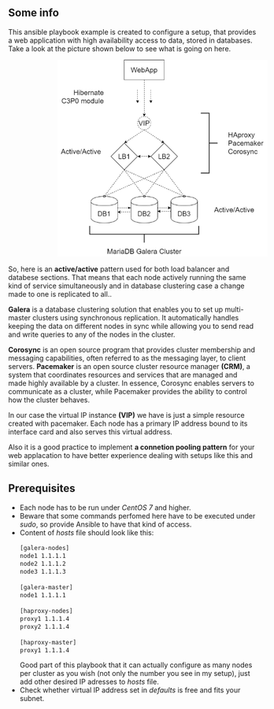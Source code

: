 ## Some info

This ansible playbook example is created to configure a setup, that provides a web application with high availability access to data, stored in databases. Take a look at the picture shown below to see what is going on here.

<img src="docs-img/diagram.png" height="400" hspace="100">

So, here is an **active/active** pattern used for both load balancer and databese sections. That means that each node actively running the same kind of service simultaneously and in database clustering case a change made to one is replicated to all..

**Galera** is a database clustering solution that enables you to set up multi-master clusters using synchronous replication. It automatically handles keeping the data on different nodes in sync while allowing you to send read and write queries to any of the nodes in the cluster.

**Corosync** is an open source program that provides cluster membership and messaging capabilities, often referred to as the messaging layer, to client servers. **Pacemaker** is an open source cluster resource manager **(CRM)**, a system that coordinates resources and services that are managed and made highly available by a cluster. In essence, Corosync enables servers to communicate as a cluster, while Pacemaker provides the ability to control how the cluster behaves.

In our case the virtual IP instance **(VIP)** we have is just a simple resource created with pacemaker. Each node has a primary IP address bound to its interface card and also serves this virtual address.

Also it is a good practice to implement **a connetion pooling pattern** for your web applacation to have better experience dealing with setups like this and similar ones.

## Prerequisites
- Each node has to be run under *CentOS 7* and higher.
- Beware that some commands perfomed here have to be executed under *sudo*, so provide Ansible to have that kind of access.
- Content of *hosts* file should look like this:  
  ```
  [galera-nodes]
  node1 1.1.1.1
  node2 1.1.1.2
  node3 1.1.1.3
  
  [galera-master]
  node1 1.1.1.1
  
  [haproxy-nodes]
  proxy1 1.1.1.4
  proxy2 1.1.1.4

  [haproxy-master]
  proxy1 1.1.1.4
  ```
  Good part of this playbook that it can actually configure as many nodes per cluster as you wish (not only the number you see in my       setup), just add other desired IP adresses to *hosts* file.
- Check whether virtual IP address set in *defaults* is free and fits your subnet. 
